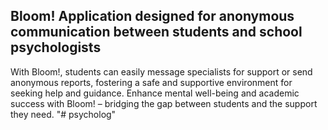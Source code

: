 ## Bloom! Application designed for anonymous communication between students and school psychologists

With Bloom!, students can easily message specialists for support or send anonymous reports,
fostering a safe and supportive environment for seeking help and guidance. Enhance mental well-being and academic success with Bloom! – 
bridging the gap between students and the support they need.
"# psycholog" 
